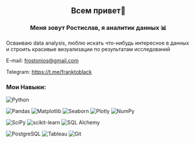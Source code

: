 
<h2 align="center">Всем привет👋 </h2>
<h3 align="center">Меня зовут Ростислав, я аналитик данных 📊</h3>
Осваиваю data analysis, люблю искать что-нибудь интересное в данных и строить красивые визуализации по результатам исследований

E-mail: frostonios@gmail.com

Telegram: https://t.me/franktoblack

### Мои Навыки:

![Python](https://img.shields.io/badge/Python-FFD43B?style=for-the-badge&logo=python&logoColor=blue)

![Pandas](https://img.shields.io/badge/Pandas-2C2D72?style=for-the-badge&logo=pandas&logoColor=white)
![Matplotlib](https://img.shields.io/badge/Matplotlib-4361EE?style=for-the-badge&logo={Matplotlib}&logoColor=white)
![Seaborn](https://img.shields.io/badge/Seaborn-4895EF?style=for-the-badge&logo={Seaborn}&logoColor=white)
![Plotly](https://img.shields.io/badge/Plotly-%233F4F75.svg?style=for-the-badge&logo=plotly&logoColor=white)
![NumPy](https://img.shields.io/badge/numpy-%23013243.svg?style=for-the-badge&logo=numpy&logoColor=white)

![SciPy](https://img.shields.io/badge/SciPy-%230C55A5.svg?style=for-the-badge&logo=scipy&logoColor=%white)
![scikit-learn](https://img.shields.io/badge/scikit_learn-d69018?style=for-the-badge&logo=scikit-learn&logoColor=white)
![SQL Alchemy](https://img.shields.io/badge/SQLAlchemy-454343?style=for-the-badge&logo={SQLAlchemy}&logoColor=white)

![PostgreSQL](https://img.shields.io/badge/PostgreSQL-316192?style=for-the-badge&logo=postgresql&logoColor=white)
![Tableau](https://img.shields.io/badge/Tableau-1f77b4?style=for-the-badge&logo=Tableau&logoColor=white)
![Git](https://img.shields.io/badge/GIT-3d3d3d?style=for-the-badge&logo=git&logoColor=white)
